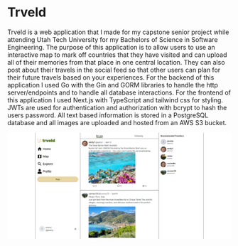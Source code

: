 # Trveld

Trveld is a web application that I made for my capstone senior project while attending Utah Tech University for my Bachelors of Science in Software Engineering. The purpose of this application is to allow users to use an interactive map to mark off countries that they have visited and can upload all of their memories from that place in one central location. They can also post about their travels in the social feed so that other users can plan for their future travels based on your experiences. For the backend of this application I used Go with the Gin and GORM libraries to handle the http server/endpoints and to handle all database interactions. For the frontend of this application I used Next.js with TypeScript and tailwind css for styling. JWTs are used for authentication and authorization with bcrypt to hash the users password. All text based information is stored in a PostgreSQL database and all images are uploaded and hosted from an AWS S3 bucket.

![Picture of the home page of trveld](trveld.png)
